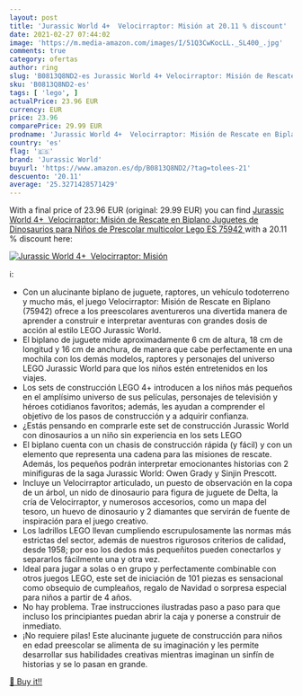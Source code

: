 ```yaml
---
layout: post
title: 'Jurassic World 4+  Velocirraptor: Misión at 20.11 % discount'
date: 2021-02-27 07:44:02
image: 'https://m.media-amazon.com/images/I/51Q3CwKocLL._SL400_.jpg'
comments: true
category: ofertas
author: ring
slug: 'B0813Q8ND2-es Jurassic World 4+ Velocirraptor: Misión de Rescate en...'
sku: 'B0813Q8ND2-es'
tags: [ 'lego', ]
actualPrice: 23.96 EUR
currency: EUR
price: 23.96
comparePrice: 29.99 EUR
prodname: 'Jurassic World 4+  Velocirraptor: Misión de Rescate en Biplano Juguetes de Dinosaurios para Niños de Prescolar  multicolor  Lego ES 75942 '
country: 'es'
flag: '🇪🇸'
brand: 'Jurassic World'
buyurl: 'https://www.amazon.es/dp/B0813Q8ND2/?tag=tolees-21'
descuento: '20.11'
average: '25.3271428571429'
---
```


With a final price of 23.96 EUR (original: 29.99 EUR) you can find [Jurassic World 4+  Velocirraptor: Misión de Rescate en Biplano Juguetes de Dinosaurios para Niños de Prescolar  multicolor  Lego ES 75942 ](https://www.amazon.es/dp/B0813Q8ND2/?tag=tolees-21) with a  20.11 % discount here:

[![Jurassic World 4+  Velocirraptor: Misión](https://m.media-amazon.com/images/I/51Q3CwKocLL._SL400_.jpg)](https://www.amazon.es/dp/B0813Q8ND2/?tag=tolees-21)

ℹ️:

- Con un alucinante biplano de juguete, raptores, un vehículo todoterreno y mucho más, el juego Velocirraptor: Misión de Rescate en Biplano (75942) ofrece a los preescolares aventureros una divertida manera de aprender a construir e interpretar aventuras con grandes dosis de acción al estilo LEGO Jurassic World.
- El biplano de juguete mide aproximadamente 6 cm de altura, 18 cm de longitud y 16 cm de anchura, de manera que cabe perfectamente en una mochila con los demás modelos, raptores y personajes del universo LEGO Jurassic World para que los niños estén entretenidos en los viajes.
- Los sets de construcción LEGO 4+ introducen a los niños más pequeños en el amplísimo universo de sus películas, personajes de televisión y héroes cotidianos favoritos; además, les ayudan a comprender el objetivo de los pasos de construcción y a adquirir confianza.
- ¿Estás pensando en comprarle este set de construcción Jurassic World con dinosaurios a un niño sin experiencia en los sets LEGO
- El biplano cuenta con un chasis de construcción rápida (y fácil) y con un elemento que representa una cadena para las misiones de rescate. Además, los pequeños podrán interpretar emocionantes historias con 2 minifiguras de la saga Jurassic World: Owen Grady y Sinjin Prescott.
- Incluye un Velocirraptor articulado, un puesto de observación en la copa de un árbol, un nido de dinosaurio para figura de juguete de Delta, la cría de Velocirraptor, y numerosos accesorios, como un mapa del tesoro, un huevo de dinosaurio y 2 diamantes que servirán de fuente de inspiración para el juego creativo.
- Los ladrillos LEGO llevan cumpliendo escrupulosamente las normas más estrictas del sector, además de nuestros rigurosos criterios de calidad, desde 1958; por eso los dedos más pequeñitos pueden conectarlos y separarlos fácilmente una y otra vez.
- Ideal para jugar a solas o en grupo y perfectamente combinable con otros juegos LEGO, este set de iniciación de 101 piezas es sensacional como obsequio de cumpleaños, regalo de Navidad o sorpresa especial para niños a partir de 4 años.
- No hay problema. Trae instrucciones ilustradas paso a paso para que incluso los principiantes puedan abrir la caja y ponerse a construir de inmediato.
- ¡No requiere pilas! Este alucinante juguete de construcción para niños en edad preescolar se alimenta de su imaginación y les permite desarrollar sus habilidades creativas mientras imaginan un sinfín de historias y se lo pasan en grande.

[🛒 Buy it!!](https://www.amazon.es/dp/B0813Q8ND2/?tag=tolees-21)
